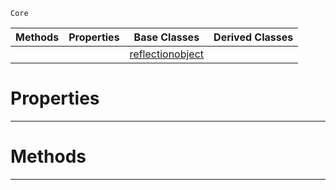  `Core`

|Methods|Properties|Base Classes|Derived Classes|
|---|---|---|---|
| | |[reflectionobject](reflectionobject.md)| |


 #  Properties


---  
 #  Methods


---  
 

 
